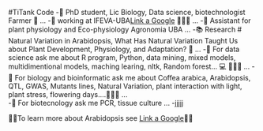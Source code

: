 #TiTank Code
-🔭 PhD student, Lic Biology, Data science, biotechnologist  Farmer 👺 ...
-🌱 working at IFEVA-UBA[Link a Google](http://www.ifeva.edu.ar/) 🌲🌲🌲 ...
-🏫 Assistant for plant physiology and Eco-physiology Agronomia UBA ...
-📚 Research # Natural Variation in Arabidopsis, What Has Natural Variation Taught Us about Plant Development, Physiology, and Adaptation? 📑 ...
-💬 For data science ask me about R program, Python, data mining, mixed models, multidimentional models, maching learing, nltk, Random forest... 💻 🦈🦈🦈 ...
-💬 For biology and bioinformatic ask me about  Coffea arabica, Arabidopsis, QTL, GWAS, Mutants lines, Natural Variation, plant interaction with light, plant stress, flowering days....🦈🦈🦈 ...   
-💬 For biotecnology ask me PCR, tissue culture ...
-jjjjj

👋👋To learn more about Arabidopsis see [Link a Google](https://www.arabidopsis.org/index.jsp)👋👋
<!--
**danielmatsusaka/danielmatsusaka** is a ✨ _special_ ✨ repository because its `README.md` (this file) appears on your GitHub profile.

Here are some ideas to get you started:

- 🔭 xxxxxI’m  workicurrentlyng on ...
- 🌱 I’m currently learning ...
- 👯 I’m looking to collaborate on ...
- 🤔 I’m looking for help with ...
- 💬 Ask me about ...
- 📫 How to reach me: ...
- 😄 Pronouns: ...
- ⚡ Fun fact: ...
-->
